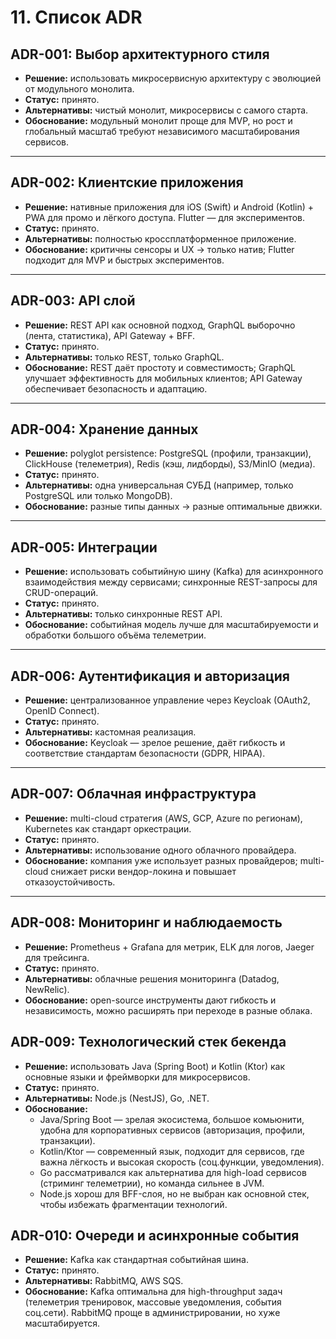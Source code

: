 # 11. Список ADR

## ADR-001: Выбор архитектурного стиля
- **Решение:** использовать микросервисную архитектуру с эволюцией от модульного монолита.  
- **Статус:** принято.  
- **Альтернативы:** чистый монолит, микросервисы с самого старта.  
- **Обоснование:** модульный монолит проще для MVP, но рост и глобальный масштаб требуют независимого масштабирования сервисов.  

---

## ADR-002: Клиентские приложения
- **Решение:** нативные приложения для iOS (Swift) и Android (Kotlin) + PWA для промо и лёгкого доступа. Flutter — для экспериментов.  
- **Статус:** принято.  
- **Альтернативы:** полностью кроссплатформенное приложение.  
- **Обоснование:** критичны сенсоры и UX → только натив; Flutter подходит для MVP и быстрых экспериментов.  

---

## ADR-003: API слой
- **Решение:** REST API как основной подход, GraphQL выборочно (лента, статистика), API Gateway + BFF.  
- **Статус:** принято.  
- **Альтернативы:** только REST, только GraphQL.  
- **Обоснование:** REST даёт простоту и совместимость; GraphQL улучшает эффективность для мобильных клиентов; API Gateway обеспечивает безопасность и адаптацию.  

---

## ADR-004: Хранение данных
- **Решение:** polyglot persistence: PostgreSQL (профили, транзакции), ClickHouse (телеметрия), Redis (кэш, лидборды), S3/MinIO (медиа).  
- **Статус:** принято.  
- **Альтернативы:** одна универсальная СУБД (например, только PostgreSQL или только MongoDB).  
- **Обоснование:** разные типы данных → разные оптимальные движки.  

---

## ADR-005: Интеграции
- **Решение:** использовать событийную шину (Kafka) для асинхронного взаимодействия между сервисами; синхронные REST-запросы для CRUD-операций.  
- **Статус:** принято.  
- **Альтернативы:** только синхронные REST API.  
- **Обоснование:** событийная модель лучше для масштабируемости и обработки большого объёма телеметрии.  

---

## ADR-006: Аутентификация и авторизация
- **Решение:** централизованное управление через Keycloak (OAuth2, OpenID Connect).  
- **Статус:** принято.  
- **Альтернативы:** кастомная реализация.  
- **Обоснование:** Keycloak — зрелое решение, даёт гибкость и соответствие стандартам безопасности (GDPR, HIPAA).  

---

## ADR-007: Облачная инфраструктура
- **Решение:** multi-cloud стратегия (AWS, GCP, Azure по регионам), Kubernetes как стандарт оркестрации.  
- **Статус:** принято.  
- **Альтернативы:** использование одного облачного провайдера.  
- **Обоснование:** компания уже использует разных провайдеров; multi-cloud снижает риски вендор-локина и повышает отказоустойчивость.  

---

## ADR-008: Мониторинг и наблюдаемость
- **Решение:** Prometheus + Grafana для метрик, ELK для логов, Jaeger для трейсинга.  
- **Статус:** принято.  
- **Альтернативы:** облачные решения мониторинга (Datadog, NewRelic).  
- **Обоснование:** open-source инструменты дают гибкость и независимость, можно расширять при переходе в разные облака.

## ADR-009: Технологический стек бекенда
- **Решение:** использовать Java (Spring Boot) и Kotlin (Ktor) как основные языки и фреймворки для микросервисов.  
- **Статус:** принято.  
- **Альтернативы:** Node.js (NestJS), Go, .NET.  
- **Обоснование:**  
  - Java/Spring Boot — зрелая экосистема, большое комьюнити, удобна для корпоративных сервисов (авторизация, профили, транзакции).  
  - Kotlin/Ktor — современный язык, подходит для сервисов, где важна лёгкость и высокая скорость (соц.функции, уведомления).  
  - Go рассматривался как альтернатива для high-load сервисов (стриминг телеметрии), но команда сильнее в JVM.  
  - Node.js хорош для BFF-слоя, но не выбран как основной стек, чтобы избежать фрагментации технологий.
 
## ADR-010: Очереди и асинхронные события
- **Решение:** Kafka как стандартная событийная шина.  
- **Статус:** принято.  
- **Альтернативы:** RabbitMQ, AWS SQS.  
- **Обоснование:** Kafka оптимальна для high-throughput задач (телеметрия тренировок, массовые уведомления, события соц.сети). RabbitMQ проще в администрировании, но хуже масштабируется.  

